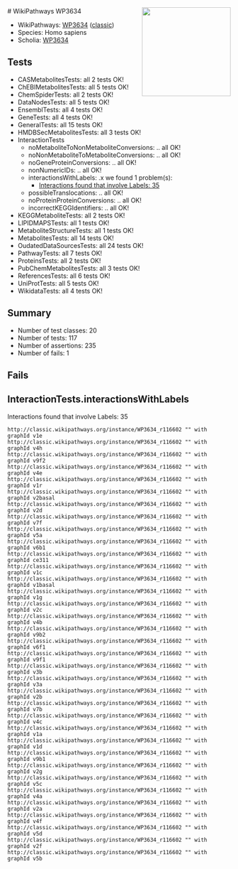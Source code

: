 <img style="float: right; width: 200px" src="https://upload.wikimedia.org/wikipedia/commons/thumb/8/83/Wplogo_with_text_500.png/640px-Wplogo_with_text_500.png" />
# WikiPathways WP3634

* WikiPathways: [WP3634](https://wikipathways.org/pathways/WP3634) ([classic](https://classic.wikipathways.org/instance/WP3634))
* Species: Homo sapiens
* Scholia: [WP3634](https://scholia.toolforge.org/wikipathways/WP3634)
## Tests
* CASMetabolitesTests: all 2 tests OK!
* ChEBIMetabolitesTests: all 5 tests OK!
* ChemSpiderTests: all 2 tests OK!
* DataNodesTests: all 5 tests OK!
* EnsemblTests: all 4 tests OK!
* GeneTests: all 4 tests OK!
* GeneralTests: all 15 tests OK!
* HMDBSecMetabolitesTests: all 3 tests OK!
* InteractionTests
    * noMetaboliteToNonMetaboliteConversions: .. all OK!
    * noNonMetaboliteToMetaboliteConversions: .. all OK!
    * noGeneProteinConversions: .. all OK!
    * nonNumericIDs: .. all OK!
    * interactionsWithLabels: .x we found 1 problem(s):
        * [Interactions found that involve Labels: 35](#fe97a8fb)
    * possibleTranslocations: .. all OK!
    * noProteinProteinConversions: .. all OK!
    * incorrectKEGGIdentifiers: .. all OK!
* KEGGMetaboliteTests: all 2 tests OK!
* LIPIDMAPSTests: all 1 tests OK!
* MetaboliteStructureTests: all 1 tests OK!
* MetabolitesTests: all 14 tests OK!
* OudatedDataSourcesTests: all 24 tests OK!
* PathwayTests: all 7 tests OK!
* ProteinsTests: all 2 tests OK!
* PubChemMetabolitesTests: all 3 tests OK!
* ReferencesTests: all 6 tests OK!
* UniProtTests: all 5 tests OK!
* WikidataTests: all 4 tests OK!


## Summary

* Number of test classes: 20
* Number of tests: 117
* Number of assertions: 235
* Number of fails: 1

## Fails

<a name="fe97a8fb" />

## InteractionTests.interactionsWithLabels

Interactions found that involve Labels: 35
```
http://classic.wikipathways.org/instance/WP3634_r116602 "" with graphId v1e
http://classic.wikipathways.org/instance/WP3634_r116602 "" with graphId v4h
http://classic.wikipathways.org/instance/WP3634_r116602 "" with graphId v9f2
http://classic.wikipathways.org/instance/WP3634_r116602 "" with graphId v4e
http://classic.wikipathways.org/instance/WP3634_r116602 "" with graphId v1r
http://classic.wikipathways.org/instance/WP3634_r116602 "" with graphId v2basal
http://classic.wikipathways.org/instance/WP3634_r116602 "" with graphId v2d
http://classic.wikipathways.org/instance/WP3634_r116602 "" with graphId v7f
http://classic.wikipathways.org/instance/WP3634_r116602 "" with graphId v5a
http://classic.wikipathways.org/instance/WP3634_r116602 "" with graphId v6b1
http://classic.wikipathways.org/instance/WP3634_r116602 "" with graphId ce311
http://classic.wikipathways.org/instance/WP3634_r116602 "" with graphId v1c
http://classic.wikipathways.org/instance/WP3634_r116602 "" with graphId v1basal
http://classic.wikipathways.org/instance/WP3634_r116602 "" with graphId v1g
http://classic.wikipathways.org/instance/WP3634_r116602 "" with graphId v2c
http://classic.wikipathways.org/instance/WP3634_r116602 "" with graphId v4b
http://classic.wikipathways.org/instance/WP3634_r116602 "" with graphId v9b2
http://classic.wikipathways.org/instance/WP3634_r116602 "" with graphId v6f1
http://classic.wikipathways.org/instance/WP3634_r116602 "" with graphId v9f1
http://classic.wikipathways.org/instance/WP3634_r116602 "" with graphId v3b
http://classic.wikipathways.org/instance/WP3634_r116602 "" with graphId v3a
http://classic.wikipathways.org/instance/WP3634_r116602 "" with graphId v2b
http://classic.wikipathways.org/instance/WP3634_r116602 "" with graphId v7b
http://classic.wikipathways.org/instance/WP3634_r116602 "" with graphId v4c
http://classic.wikipathways.org/instance/WP3634_r116602 "" with graphId v1a
http://classic.wikipathways.org/instance/WP3634_r116602 "" with graphId v1d
http://classic.wikipathways.org/instance/WP3634_r116602 "" with graphId v9b1
http://classic.wikipathways.org/instance/WP3634_r116602 "" with graphId v2g
http://classic.wikipathways.org/instance/WP3634_r116602 "" with graphId v5c
http://classic.wikipathways.org/instance/WP3634_r116602 "" with graphId v4a
http://classic.wikipathways.org/instance/WP3634_r116602 "" with graphId v2a
http://classic.wikipathways.org/instance/WP3634_r116602 "" with graphId v4f
http://classic.wikipathways.org/instance/WP3634_r116602 "" with graphId v5d
http://classic.wikipathways.org/instance/WP3634_r116602 "" with graphId v2f
http://classic.wikipathways.org/instance/WP3634_r116602 "" with graphId v5b
```

